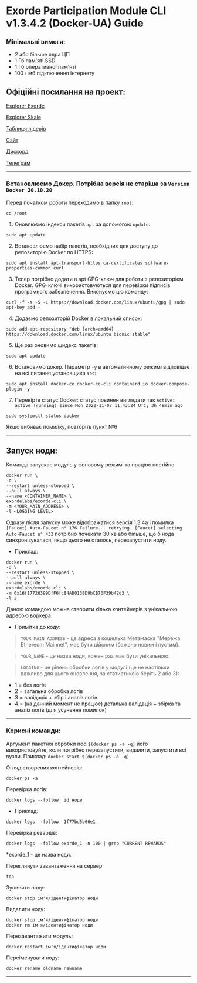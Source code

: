 # Exorde Participation Module CLI v1.3.4.2 (Docker-UA) Guide

### Мінімальні вимоги:

* 2 або більше ядра ЦП
* 1 Гб пам'яті SSD
* 1 Гб оперативної пам'яті
* 100+ мб підключення інтернету

## Офіційні посилання на проект:

[Еxplorer Exorde](https://explorer.exorde.network/)

[Еxplorer Skale](https://light-vast-diphda.explorer.mainnet.skalenodes.com/)

[Таблиця лідерів](https://explorer.exorde.network/leaderboard)

[Сайт](https://exorde.network/)

[Дискорд](https://discord.gg/y9F5Qrtk)

[Телеграм](https://t.me/exorde)

---
### Встановлюємо Докер. Потрібна версія не старіша за `Version Docker 20.10.20`

Перед початком роботи переходимо в папку `root`:

```
cd /root
```

1. Оновлюємо індекси пакетів `apt` за допомогою `update`:

```
sudo apt update
```
2. Встановлюємо набір пакетів, необхідних для доступу до репозиторію Docker по HTTPS:

```
sudo apt install apt-transport-https ca-certificates software-properties-common curl
```

3. Тепер потрібно додати в apt GPG-ключ для роботи з репозиторієм Docker. GPG-ключі використовуються для перевірки підписів програмного забезпечення. Виконуємо цю команду:

```
curl -f -s -S -L https://download.docker.com/linux/ubuntu/gpg | sudo apt-key add -
```

4. Додаємо репозиторій Docker в локальний список:

```
sudo add-apt-repository "deb [arch=amd64] https://download.docker.com/linux/ubuntu bionic stable"
```

5. Ще раз оновимо шндекс пакетів:

```
sudo apt update
```

6. Встановимо докер. Параметр `-y` в автоматичному режимі відповідає на всі питання установщика `Yes`:

```
sudo apt install docker-ce docker-ce-cli containerd.io docker-compose-plugin -y
```

7. Перевірте статус Docker: статус повинен виглядати так `Active: active (running) since Mon 2022-11-07 11:43:24 UTC; 3h 48min ago`

```
sudo systemctl status docker
```

Якщо вибиває помилку, повторіть пункт №6

---

## Запуск ноди:

Команда запускає модуль у фоновому режимі та працює постійно.

```
docker run \
-d \
--restart unless-stopped \
--pull always \
--name <CONTAINER_NAME> \
exordelabs/exorde-cli \
-m <YOUR_MAIN_ADDRESS> \
-l <LOGGING_LEVEL>
```

Одразу після запуску може відображатися версія 1.3.4a і помилка `[Faucet] Auto-Faucet n° 176 Failure... retrying. [Faucet] selecting Auto-Faucet n° 433` потрібно почекати 30 хв або більше, що б нода синхронізувалася, якщо цього не сталось, перезапустити ноду.

* Приклад:

```
docker run \
-d \
--restart unless-stopped \
--pull always \
--name exorde \
exordelabs/exorde-cli \
-m 0x16f17726399DfF6fc84AD013BD9bCB70F39b42d3 \
-l 2
```

Даною командою можна створити кілька контейнерів з унікальною адресою воркера.

* Примітка до коду:

>`YOUR_MAIN_ADDRESS` - це адреса з кошелька Метамаска "Мережа Ethereum Mainnet", має бути дійсним (бажано новим і пустим).

>`YOUR_NAME` - це назва ноди, кожен раз має бути унікальною.

>`LOGGING` - це рівень обробки логів у модулі (це не настільки важливо для цього оновлення, за статистикою беріть 2 або 3):

* 1 = без логів
* 2 = загальна обробка логів
* 3 = валідація + збір і аналіз логів
* 4 = (на данний момент не працює) детальна валідація + збірка та аналіз логів (для усунення помилок)
---

### Корисні команди:

Аргумент пакетної обробки nod `$(docker ps -a -q)` його використовуйте, коли потрібно перезапустити, видалити, запустити всі вузли. Приклад: `docker start $(docker ps -a -q)`

Огляд створених контейнерів:

```
docker ps -a
```

Перевірка логів:

```
docker logs --follow  id ноди
```

* Приклад:

```
docker logs --follow  1f77bd5b66e1
```

Перевірка ревардів:

```
docker logs --follow exorde_1 -n 100 | grep "CURRENT REWARDS"
```

*exorde_1 - це назва ноди.

Переглянути завантаження на сервер:

```
top
```

Зупинити ноду:

```
docker stop ім'я/ідентифікатор ноди
```

Видалити ноду:

```
docker stop ім'я/ідентифікатор ноди
docker rm ім'я/ідентифікатор ноди
```

Перезавантажити модуль:

```
docker restart ім'я/ідентифікатор ноди
```

Переіменувати ноду:

```
docker rename oldname newname
```

---
